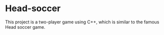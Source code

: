 # Head-soccer
This project is a two-player game using C++, which is similar to the famous Head soccer game.
